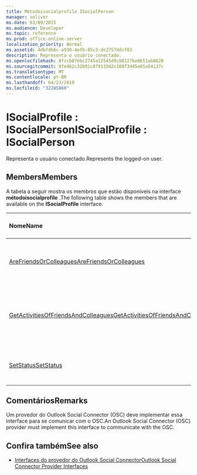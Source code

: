 ```yaml
---
title: Métodoisocialprofile ISocialPerson
manager: soliver
ms.date: 03/09/2015
ms.audience: Developer
ms.topic: reference
ms.prod: office-online-server
localization_priority: Normal
ms.assetid: 4dbfdb6c-a930-4efb-85c3-dc2757ddcf83
description: Representa o usuário conectado.
ms.openlocfilehash: 8fccb87ebc2745a12545d0c88127be0651ab8620
ms.sourcegitcommit: 8fe462c32b91c87911942c188f3445e85a54137c
ms.translationtype: MT
ms.contentlocale: pt-BR
ms.lasthandoff: 04/23/2019
ms.locfileid: "32285860"
---
```

# <a name="isocialprofile--isocialperson"></a><span data-ttu-id="31f29-103">ISocialProfile : ISocialPerson</span><span class="sxs-lookup"><span data-stu-id="31f29-103">ISocialProfile : ISocialPerson</span></span>

<span data-ttu-id="31f29-104">Representa o usuário conectado.</span><span class="sxs-lookup"><span data-stu-id="31f29-104">Represents the logged-on user.</span></span> 
  
## <a name="members"></a><span data-ttu-id="31f29-105">Members</span><span class="sxs-lookup"><span data-stu-id="31f29-105">Members</span></span>

<span data-ttu-id="31f29-106">A tabela a seguir mostra os membros que estão disponíveis na interface **métodoisocialprofile** .</span><span class="sxs-lookup"><span data-stu-id="31f29-106">The following table shows the members that are available on the **ISocialProfile** interface.</span></span> 
  
|<span data-ttu-id="31f29-107">**Nome**</span><span class="sxs-lookup"><span data-stu-id="31f29-107">**Name**</span></span>|<span data-ttu-id="31f29-108">**Tipo de membro**</span><span class="sxs-lookup"><span data-stu-id="31f29-108">**Member type**</span></span>|<span data-ttu-id="31f29-109">**Descrição**</span><span class="sxs-lookup"><span data-stu-id="31f29-109">**Description**</span></span>|
|:-----|:-----|:-----|
|[<span data-ttu-id="31f29-110">AreFriendsOrColleagues</span><span class="sxs-lookup"><span data-stu-id="31f29-110">AreFriendsOrColleagues</span></span>](isocialprofile-arefriendsorcolleagues.md) <br/> |<span data-ttu-id="31f29-111">Método		</span><span class="sxs-lookup"><span data-stu-id="31f29-111">Method</span></span>  <br/> |<span data-ttu-id="31f29-112">Determina se os usuários especificados são amigos.</span><span class="sxs-lookup"><span data-stu-id="31f29-112">Determines whether the specified users are friends.</span></span>  <br/> |
|[<span data-ttu-id="31f29-113">GetActivitiesOfFriendsAndColleagues</span><span class="sxs-lookup"><span data-stu-id="31f29-113">GetActivitiesOfFriendsAndColleagues</span></span>](isocialprofile-getactivitiesoffriendsandcolleagues.md) <br/> |<span data-ttu-id="31f29-114">Método		</span><span class="sxs-lookup"><span data-stu-id="31f29-114">Method</span></span>  <br/> |<span data-ttu-id="31f29-115">Esse método foi preterido desde o Outlook Social Connector 2013.</span><span class="sxs-lookup"><span data-stu-id="31f29-115">This method has been deprecated since Outlook Social Connector 2013.</span></span>  <br/> |
|[<span data-ttu-id="31f29-116">SetStatus</span><span class="sxs-lookup"><span data-stu-id="31f29-116">SetStatus</span></span>](isocialprofile-setstatus.md) <br/> |<span data-ttu-id="31f29-117">Método		</span><span class="sxs-lookup"><span data-stu-id="31f29-117">Method</span></span>  <br/> |<span data-ttu-id="31f29-118">No momento, este método não tem suporte.</span><span class="sxs-lookup"><span data-stu-id="31f29-118">This method is currently not supported.</span></span>  <br/> |
   
## <a name="remarks"></a><span data-ttu-id="31f29-119">Comentários</span><span class="sxs-lookup"><span data-stu-id="31f29-119">Remarks</span></span>

<span data-ttu-id="31f29-120">Um provedor do Outlook Social Connector (OSC) deve implementar essa interface para se comunicar com o OSC.</span><span class="sxs-lookup"><span data-stu-id="31f29-120">An Outlook Social Connector (OSC) provider must implement this interface to communicate with the OSC.</span></span>
  
## <a name="see-also"></a><span data-ttu-id="31f29-121">Confira também</span><span class="sxs-lookup"><span data-stu-id="31f29-121">See also</span></span>

- [<span data-ttu-id="31f29-122">Interfaces do provedor do Outlook Social Connector</span><span class="sxs-lookup"><span data-stu-id="31f29-122">Outlook Social Connector Provider Interfaces</span></span>](outlook-social-connector-provider-interfaces.md)

